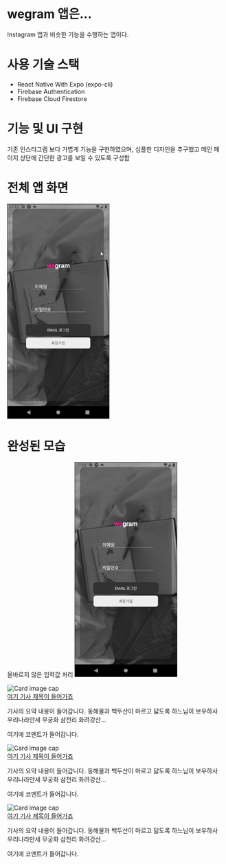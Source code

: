 # wegram 앱은...

Instagram 앱과 비슷한 기능을 수행하는 앱이다.

# 사용 기술 스택

- React Native With Expo (expo-cli)
- Firebase Authentication
- Firebase Cloud Firestore

# 기능 및 UI 구현

기존 인스타그램 보다 가볍게 기능을 구현하였으며, 심플한 디자인을 추구했고 메인 페이지 상단에 간단한 광고를 보일 수 있도록 구성함

# 전체 앱 화면
<img src="https://github.com/17beans/wegram/blob/main/%EC%99%84%EC%84%B1%20%EB%AA%A8%EC%8A%B5%20gif/%EC%A0%84%EC%B2%B4%20%EC%95%B1%20%ED%99%94%EB%A9%B4.gif?raw=true" height="500">

# 완성된 모습
올바르지 않은 입력값 처리
<img src="https://github.com/17beans/wegram/blob/main/%EC%99%84%EC%84%B1%20%EB%AA%A8%EC%8A%B5%20gif/%EC%98%AC%EB%B0%94%EB%A5%B4%EC%A7%80%20%EC%95%8A%EC%9D%80%20%EC%9E%85%EB%A0%A5%EA%B0%92%20%EC%B2%98%EB%A6%AC.gif?raw=true" height="500">

<div class="card-columns" id="cards-box">
		<div class="card">
	        <img class="card-img-top"
	             src="https://d1blyo8czty997.cloudfront.net/tour-photos/n/4708/1200x600/5791761964.jpg"
	             alt="Card image cap">
	        <div class="card-body">
	            <a href="https://naver.com" class="card-title">여기 기사 제목이 들어가죠</a>
	            <p class="card-text">기사의 요약 내용이 들어갑니다. 동해물과 백두산이 마르고 닳도록 하느님이 보우하사 우리나라만세 무궁화 삼천리 화려강산...</p>
	            <p class="comment">여기에 코멘트가 들어갑니다.</p>
	        </div>
	    </div>
		<div class="card">
	        <img class="card-img-top"
	             src="https://d1blyo8czty997.cloudfront.net/tour-photos/n/4708/1200x600/5791761964.jpg"
	             alt="Card image cap">
	        <div class="card-body">
	            <a href="https://naver.com" class="card-title">여기 기사 제목이 들어가죠</a>
	            <p class="card-text">기사의 요약 내용이 들어갑니다. 동해물과 백두산이 마르고 닳도록 하느님이 보우하사 우리나라만세 무궁화 삼천리 화려강산...</p>
	            <p class="comment">여기에 코멘트가 들어갑니다.</p>
	        </div>
	    </div>
		<div class="card">
	        <img class="card-img-top"
	             src="https://d1blyo8czty997.cloudfront.net/tour-photos/n/4708/1200x600/5791761964.jpg"
	             alt="Card image cap">
	        <div class="card-body">
	            <a href="https://naver.com" class="card-title">여기 기사 제목이 들어가죠</a>
	            <p class="card-text">기사의 요약 내용이 들어갑니다. 동해물과 백두산이 마르고 닳도록 하느님이 보우하사 우리나라만세 무궁화 삼천리 화려강산...</p>
	            <p class="comment">여기에 코멘트가 들어갑니다.</p>
	        </div>
	    </div>
		<!-- <div>
			글 이미지 업로드
			<img src="./글, 이미지 업로드.gif" height="500">
			글 이미지 업로드
			<img src="./글, 이미지 업로드.gif" height="500">
		</div> -->
	</div>
